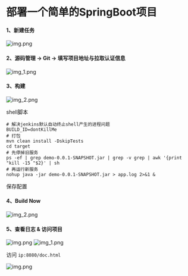 # 部署一个简单的SpringBoot项目

#### 1、新建任务

![img.png](images/springboot-jar-01.png)

#### 2、源码管理 -> Git -> 填写项目地址与拉取认证信息

![img_1.png](images/springboot-jar-02.png)

#### 3、构建

![img_2.png](images/springboot-jar-03.png)

shell脚本

```shell
# 解决jenkins默认自动终止shell产生的进程问题
BUILD_ID=dontKillMe
# 打包
mvn clean install -DskipTests
cd target
# 先停掉旧服务
ps -ef | grep demo-0.0.1-SNAPSHOT.jar | grep -v grep | awk '{print "kill -15 "$2}' | sh
# 再运行新服务
nohup java -jar demo-0.0.1-SNAPSHOT.jar > app.log 2>&1 &
```

保存配置

#### 4、Build Now

![img_2.png](images/springboot-jar-04.png)

#### 5、查看日志 & 访问项目

![img.png](images/springboot-jar-05.png)
![img_1.png](images/springboot-jar-06.png)

访问 `ip:8080/doc.html`

![img.png](images/springboot-jar-07.png)